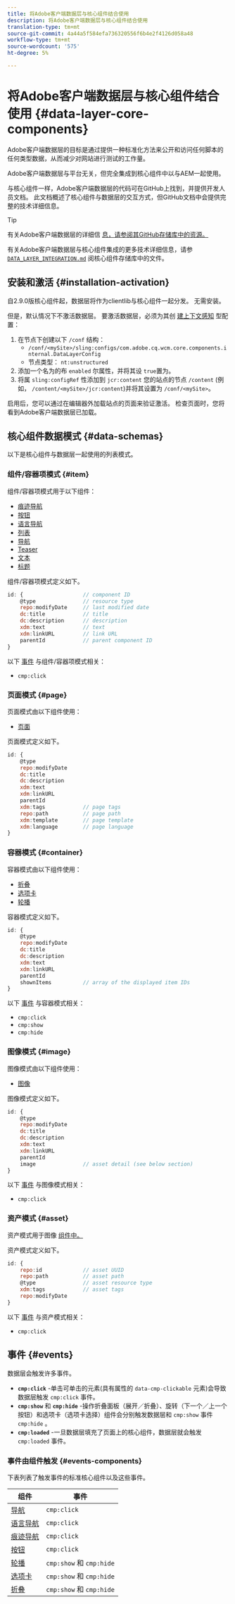 ```yaml
---
title: 将Adobe客户端数据层与核心组件结合使用
description: 将Adobe客户端数据层与核心组件结合使用
translation-type: tm+mt
source-git-commit: 4a44a5f584efa736320556f6b4e2f4126d058a48
workflow-type: tm+mt
source-wordcount: '575'
ht-degree: 5%

---
```



# 将Adobe客户端数据层与核心组件结合使用 {#data-layer-core-components}

Adobe客户端数据层的目标是通过提供一种标准化方法来公开和访问任何脚本的任何类型数据，从而减少对网站进行测试的工作量。

Adobe客户端数据层与平台无关，但完全集成到核心组件中以与AEM一起使用。

与核心组件一样，Adobe客户端数据层的代码可在GitHub上找到，并提供开发人员文档。 此文档概述了核心组件与数据层的交互方式，但GitHub文档中会提供完整的技术详细信息。

>[!TIP]
>
>有关Adobe客户端数据层的详细信 [息，请参阅其GitHub存储库中的资源。](https://github.com/adobe/adobe-client-data-layer)
>
>有关Adobe客户端数据层与核心组件集成的更多技术详细信息，请参 [`DATA_LAYER_INTEGRATION.md`](https://github.com/adobe/aem-core-wcm-components/blob/master/DATA_LAYER_INTEGRATION.md) 阅核心组件存储库中的文件。

## 安装和激活 {#installation-activation}

自2.9.0版核心组件起，数据层将作为clientlib与核心组件一起分发。 无需安装。

但是，默认情况下不激活数据层。 要激活数据层，必须为其创 [建上下文感知](/help/developing/context-aware-configs.md) 型配置：

1. 在节点下创建以下 `/conf` 结构：
   * `/conf/<mySite>/sling:configs/com.adobe.cq.wcm.core.components.internal.DataLayerConfig`
   * 节点类型： `nt:unstructured`
1. 添加一个名为的布 `enabled` 尔属性，并将其设 `true`置为。
1. 将属 `sling:configRef` 性添加到 `jcr:content` 您的站点的节点 `/content` (例如， `/content/<mySite>/jcr:content`)并将其设置为 `/conf/<mySite>`。

启用后，您可以通过在编辑器外加载站点的页面来验证激活。 检查页面时，您将看到Adobe客户端数据层已加载。

## 核心组件数据模式 {#data-schemas}

以下是核心组件与数据层一起使用的列表模式。

### 组件/容器项模式 {#item}

组件/容器项模式用于以下组件：

* [痕迹导航](/help/components/breadcrumb.md)
* [按钮](/help/components/button.md)
* [语言导航](/help/components/language-navigation.md)
* [列表](/help/components/list.md)
* [导航](/help/components/navigation.md)
* [Teaser](/help/components/teaser.md)
* [文本](/help/components/text.md)
* [标题](/help/components/title.md)

组件/容器项模式定义如下。

```javascript
id: {                   // component ID
    @type               // resource type
    repo:modifyDate     // last modified date
    dc:title            // title
    dc:description      // description
    xdm:text            // text
    xdm:linkURL         // link URL
    parentId            // parent component ID
}
```

以下 [事件](#events) 与组件/容器项模式相关：

* `cmp:click`

### 页面模式 {#page}

页面模式由以下组件使用：

* [页面](/help/components/page.md)

页面模式定义如下。

```javascript
id: {
    @type
    repo:modifyDate
    dc:title
    dc:description
    xdm:text
    xdm:linkURL
    parentId
    xdm:tags            // page tags
    repo:path           // page path
    xdm:template        // page template
    xdm:language        // page language
}
```

### 容器模式 {#container}

容器模式由以下组件使用：

* [折叠](/help/components/accordion.md)
* [选项卡](/help/components/tabs.md)
* [轮播](/help/components/carousel.md)

容器模式定义如下。

```javascript
id: {
    @type
    repo:modifyDate
    dc:title
    dc:description
    xdm:text
    xdm:linkURL
    parentId
    shownItems          // array of the displayed item IDs
}
```

以下 [事件](#events) 与容器模式相关：

* `cmp:click`
* `cmp:show`
* `cmp:hide`

### 图像模式 {#image}

图像模式由以下组件使用：

* [图像](/help/components/image.md)

图像模式定义如下。

```javascript
id: {
    @type
    repo:modifyDate
    dc:title
    dc:description
    xdm:text
    xdm:linkURL
    parentId
    image               // asset detail (see below section)
}
```

以下 [事件](#events) 与图像模式相关：

* `cmp:click`

### 资产模式 {#asset}

资产模式用于图像 [组件中。](/help/components/image.md)

资产模式定义如下。

```javascript
id: {
    repo:id             // asset UUID
    repo:path           // asset path
    @type               // asset resource type
    xdm:tags            // asset tags
    repo:modifyDate
}
```

以下 [事件](#events) 与资产模式相关：

* `cmp:click`

## 事件 {#events}

数据层会触发许多事件。

* **`cmp:click`** -单击可单击的元素(具有属性的 `data-cmp-clickable` 元素)会导致数据层触发 `cmp:click` 事件。
* **`cmp:show`** 和 **`cmp:hide`** -操作折叠面板（展开／折叠）、旋转（下一个／上一个按钮）和选项卡（选项卡选择）组件会分别触发数据层和 `cmp:show` 事件 `cmp:hide` 。
* **`cmp:loaded`** -一旦数据层填充了页面上的核心组件，数据层就会触发 `cmp:loaded` 事件。

### 事件由组件触发 {#events-components}

下表列表了触发事件的标准核心组件以及这些事件。

| 组件 | 事件 |
|---|---|
| [导航](/help/components/navigation.md) | `cmp:click` |
| [语言导航](/help/components/language-navigation.md) | `cmp:click` |
| [痕迹导航](/help/components/breadcrumb.md) | `cmp:click` |
| [按钮](/help/components/button.md) | `cmp:click` |
| [轮播](/help/components/carousel.md) | `cmp:show` 和 `cmp:hide` |
| [选项卡](/help/components/tabs.md) | `cmp:show` 和 `cmp:hide` |
| [折叠](/help/components/accordion.md) | `cmp:show` 和 `cmp:hide` |
